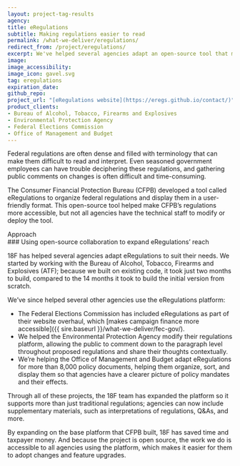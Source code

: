 ```yaml
---
layout: project-tag-results
agency:
title: eRegulations
subtitle: Making regulations easier to read
permalink: /what-we-deliver/eregulations/
redirect_from: /project/eregulations/
excerpt: We've helped several agencies adapt an open-source tool that makes regulations easier to find, read, and understand.
image:
image_accessibility:
image_icon: gavel.svg
tag: eregulations
expiration_date:
github_repo:
project_url: "[eRegulations website](https://eregs.github.io/contact/)"
product_clients:
- Bureau of Alcohol, Tobacco, Firearms and Explosives
- Environmental Protection Agency
- Federal Elections Commission
- Office of Management and Budget
---
```


Federal regulations are often dense and filled with terminology that can make them difficult to read and interpret. Even seasoned government employees can have trouble deciphering these regulations, and gathering public comments on changes is often difficult and time-consuming.

The Consumer Financial Protection Bureau (CFPB) developed a tool called eRegulations to organize federal regulations and display them in a user-friendly format. This open-source tool helped make CFPB’s regulations more accessible, but not all agencies have the technical staff to modify or deploy the tool.

<div class="small-caps">Approach</div>
### Using open-source collaboration to expand eRegulations’ reach

18F has helped several agencies adapt eRegulations to suit their needs. We started by working with the Bureau of Alcohol, Tobacco, Firearms and Explosives (ATF); because we built on existing code, it took just two months to build, compared to the 14 months it took to build the initial version from scratch.

We’ve since helped several other agencies use the eRegulations platform:

- The Federal Elections Commission has included eRegulations as part of their website overhaul, which [makes campaign finance more accessible]({{ sire.baseurl }}/what-we-deliver/fec-gov/).
- We helped the Environmental Protection Agency modify their regulations platform, allowing the public to comment down to the paragraph level throughout proposed regulations and share their thoughts contextually.
- We’re helping the Office of Management and Budget adapt eRegulations for more than 8,000 policy documents, helping them organize, sort, and display them so that agencies have a clearer picture of policy mandates and their effects.

Through all of these projects, the 18F team has expanded the platform so it supports more than just traditional regulations; agencies can now include supplementary materials, such as interpretations of regulations, Q&As, and more.

By expanding on the base platform that CFPB built, 18F has saved time and taxpayer money. And because the project is open source, the work we do is accessible to all agencies using the platform, which makes it easier for them to adopt changes and feature upgrades.
